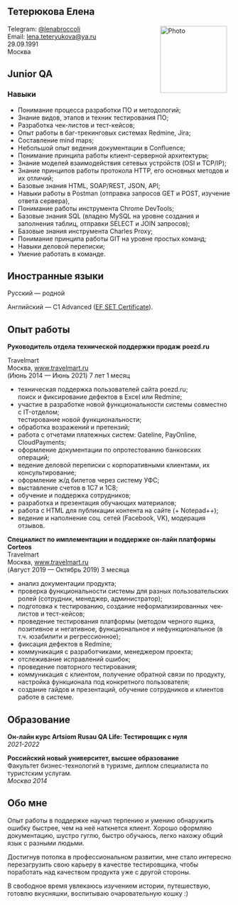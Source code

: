 <html>
    <head>
        <meta charset="utf-8">
      <style>
 .image { 
    float: right;
    margin:10px;
    margin-top:2px;
}
</style>
    </head>
    <body>
<h2>Тетерюкова Елена</h2>
        <div>
           <img src="https://github.com/LenaTeteryukova/lenateteryukova/raw/main/photo.jpeg" width="150" height="150" class="image" alt="Photo" />
<p>Telegram: <a href="https://t.me/lenabroccoli">@lenabroccoli</a><br />Email: <a href="mailto:lena.teteryukova@yandex.ru">lena.teteryukova@ya.ru</a><br />29.09.1991<br>Москва<br /></p>
<h2>Junior QA</h2>
<h3><strong>Навыки</strong></h3>
<ul>
<li>Понимание процесса разработки ПО и методологий;</li>
<li>Знание видов, этапов и техник тестирования ПО;</li>
<li>Разработка чек-листов и тест-кейсов;</li>
<li>Опыт работы в баг-трекинговых системах Redmine, Jira;</li>
<li>Составление mind maps;</li>
<li>Небольшой опыт ведения документации в Confluence;</li>
<li>Понимание принципа работы клиент-серверной архитектуры;</li>
<li>Знание моделей взаимодействия сетевых устройств (OSI и TCP/IP);</li>
<li>Знание принципов работы протокола HTTP, его основных методов и их отличий;</li>
<li>Базовые знания HTML, SOAP/REST, JSON, API;</li>
<li>Навыки работы в Postman (отправка запросов GET и POST, изучение ответа сервера),</li>
<li>Понимание работы инструмента Chrome DevTools;</li>
<li>Базовые знания SQL (владею MySQL на уровне создания и заполнения таблиц, отправки SELECT и JOIN запросов);</li>
<li>Базовые знания инструмента Charles Proxy;</li>
<li>Понимание принципа работы GIT на уровне простых команд;</li>
<li>Навыки деловой переписки;</li>
<li>Умение работать в команде.</li>
</ul>
<h2>Иностранные языки</h2>
<p>Русский &mdash; родной</p>
<p>Английский &mdash; С1 Advanced (<a href="https://www.efset.org/cert/kQ5m8p">EF SET Certificate</a>).</p>
<h2>Опыт работы</h2>
<p><strong>Руководитель отдела технической поддержки продаж poezd.ru</strong></p>
<p>Travelmart<br />Москва, <a href="http://www.travelmart.ru">www.travelmart.ru</a> <br />(Июнь 2014 &mdash; Июнь 2021) 7 лет 1 месяц</p>
<ul>
<li>техническая поддержка пользователей сайта poezd.ru;<br />поиск и фиксирование дефектов в Excel или Redmine;</li>
<li>участие в разработке новой функциональности системы совместно с IT-отделом;<br />тестирование новой функциональности;</li>
<li>обработка возражений и претензий;</li>
<li>работа с отчетами платежных систем: Gateline, PayOnline, CloudPayments;</li>
<li>оформление документации по опротестованию банковских операций;</li>
<li>ведение деловой переписки с корпоративными клиентами, их консультирование;</li>
<li>оформление ж/д билетов через систему УФС;</li>
<li>выставление счетов в 1С7 и 1С8;</li>
<li>обучение и поддержка сотрудников;</li>
<li>разработка и презентация обучающих материалов;</li>
<li>работа с HTML для публикации контента на сайте (+ Notepad++);</li>
<li>ведение и наполнение соц. сетей (Facebook, VK), модерация отзывов.</li>
</ul>
<p><strong>Специалист по имплементации и поддержке он-лайн платформы Corteos</strong><br />Travelmart<br />Москва, <a href="http://www.travelmart.ru">www.travelmart.ru</a> <br />(Август 2019 &mdash; Октябрь 2019) 3 месяца</p>
<ul>
<li>анализ документации продукта;</li>
<li>проверка функциональности системы для разных пользовательских ролей (сотрудник, менеджер, администратор);</li>
<li>подготовка к тестированию, создание неформализированных чек-листов и тест-кейсов;</li>
<li>проведение тестирования платформы (методом черного ящика, позитивное и негативное, функциональное и нефункциональное (в т.ч. юзабилити и регрессионное);</li>
<li>фиксация дефектов в Redmine;</li>
<li>коммуникация с разработчиками, менеджером проекта;</li>
<li>отслеживание исправлений ошибок;</li>
<li>проведение повторного тестирования;</li>
<li>коммуникация с клиентом, получение обратной связи по продукту, настройка функционала под конкретного пользователя;</li>
<li>создание гайдов и презентаций, обучение сотрудников и клиентов работе в системе.</li>
</ul>
<h2>Образование</h2>
<p><strong>Он-лайн курс Artsiom Rusau QA Life: Тестировщик с нуля</strong><br /><em>2021-2022</em></p>
<p><strong>Российский новый университет, высшее образование</strong><br />Факультет бизнес-технологий в туризме, диплом специалиста по туристским услугам.<br /><em>Москва 2014</em></p>
<h2>Обо мне</h2>
<p>Опыт работы в поддержке научил терпению и умению обнаружить ошибку быстрее, чем на неё наткнется клиент. Хорошо оформляю документацию, шустро гуглю, быстро обучаюсь, легко нахожу общий язык с разными людьми.</p>
<p>Достигнув потолка в профессиональном развитии, мне стало интересно перезагрузить свою карьеру в качестве тестировщика, чтобы поработать над качеством продукта уже с другой стороны.</p>
<p>В свободное время увлекаюсь изучением истории, путешествую, готовлю вкусняшки, воспитываю очаровательную кошку :)</p>
 </div>
    </body>
</html>

